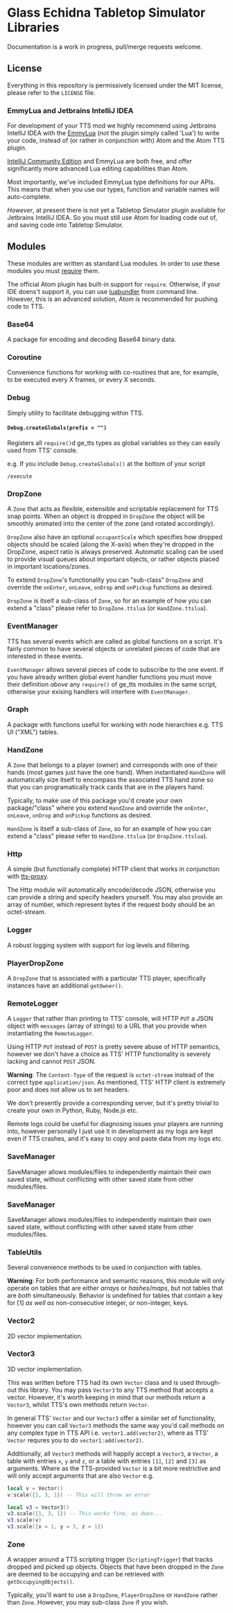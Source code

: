 # Glass Echidna Tabletop Simulator Libraries

Documentation is a work in progress, pull/merge requests welcome.

## License

Everything in this repository is permissively licensed under the MIT license, please refer to the `LICENSE` file.

### EmmyLua and Jetbrains IntelliJ IDEA

For development of your TTS mod we highly recommend using Jetbrains IntelliJ IDEA with the [EmmyLua](https://github.com/EmmyLua/IntelliJ-EmmyLua) (_not_ the plugin simply called 'Lua') to write your code, instead of (or rather in conjunction with) Atom and the Atom TTS plugin.

[IntelliJ Community Edition](https://www.jetbrains.com/idea/download/) and EmmyLua are both free, and offer significantly more advanced Lua editing capabilities than Atom.

Most importantly, we've included EmmyLua type definitions for our APIs. This means that when you use our types, function and variable names will auto-complete.

_However_, at present there is not yet a Tabletop Simulator plugin available for Jetbrains IntelliJ IDEA. So you must still use Atom for loading code out of, and saving code into Tabletop Simulator.

## Modules

These modules are written as standard Lua modules. In order to use these modules you must [require](https://www.lua.org/pil/8.1.html) them.

The official Atom plugin has built-in support for `require`. Otherwise, if your IDE doens't support it, you can use [luabundler](https://github.com/Benjamin-Dobell/luabundler) from command line. However, this is an advanced solution, Atom is recommended for pushing code to TTS.

### Base64

A package for encoding and decoding Base64 binary data.

### Coroutine

Convenience functions for working with co-routines that are, for example, to be executed every X frames, or every X seconds.

### Debug

Simply utility to facilitate debugging within TTS.

#### `Debug.createGlobals(prefix = "")`

Registers all `require()`d ge_tts types as global variables so they can easily used from TTS' console.

e.g. If you include `Debug.createGlobals()` at the bottom of your script

```
/execute
```

### DropZone

A `Zone` that acts as flexible, extensible and scriptable replacement for TTS snap points. When an object is dropped in `DropZone` the object will be smoothly animated into the center of the zone (and rotated accordingly).

`DropZone` also have an optional `occupantScale` which specifies how dropped objects should be scaled (along the X-axis) when they're dropped in the DropZone, aspect ratio is always preserved. Automatic scaling can be used to provide visual queues about important objects, or rather objects placed in important locations/zones.

To extend `DropZone`'s functionality you can "sub-class" `DropZone` and override the `onEnter`, `onLeave`, `onDrop` and `onPickup` functions as desired.

 `DropZone` is itself a sub-class of `Zone`, so for an example of how you can extend a "class" please refer to `DropZone.ttslua` (or `HandZone.ttslua`).

### EventManager

TTS has several events which are called as global functions on a script. It's fairly common to have several objects or unrelated pieces of code that are interested in these events.

`EventManager` allows several pieces of code to subscribe to the one event. If you have already written global event handler functions you must move their definition _above_ any `require()` of ge_tts modules in the same script, otherwise your exising handlers will interfere with `EventManager`.

### Graph

A package with functions useful for working with node hierarchies e.g. TTS UI ("XML") tables.

### HandZone

A `Zone` that belongs to a player (owner) and corresponds with one of their hands (most games just have the one hand). When instantiated `HandZone` will automatically size itself to encompass the associated TTS hand zone so that you can programatically track cards that are in the players hand.

Typically, to make use of this package you'd create your own package/"class" where you extend `HandZone` and override the `onEnter`, `onLeave`, `onDrop` and `onPickup` functions as desired.

`HandZone` is itself a sub-class of `Zone`, so for an example of how you can extend a "class" please refer to `HandZone.ttslua` (or `DropZone.ttslua`).

### Http

A simple (but functionally complete) HTTP client that works in conjunction with [tts-proxy](https://github.com/Benjamin-Dobell/tts-proxy).

The Http module will automatically encode/decode JSON, otherwise you can provide a string and specify headers yourself. You may also provide an array of number, which represent bytes if the request body should be an octet-stream.

### Logger

A robust logging system with support for log levels and filtering.

### PlayerDropZone

A `DropZone` that is associated with a particular TTS player, specifically instances have an additional `getOwner()`.

### RemoteLogger

A `Logger` that rather than printing to TTS' console, will HTTP `PUT` a JSON object with `messages` (array of strings) to a URL that you provide when instantiating the `RemoteLogger`.

Using HTTP `PUT` instead of `POST` is pretty severe abuse of HTTP semantics, however we don't have a choice as TTS' HTTP functionality is severely lacking and cannot `POST` JSON.

**Warning**: The `Content-Type` of the request is `octet-stream` instead of the correct type `application/json`. As mentioned, TTS' HTTP client is extremely poor and does not allow us to set headers.

We don't presently provide a corresponding server, but it's pretty trivial to create your own in Python, Ruby, Node.js etc.

Remote logs could be useful for diagnosing issues your players are running into, however personally I just use it in development as my logs are kept even if TTS crashes, and it's easy to copy and paste data from my logs etc.

### SaveManager

SaveManager allows modules/files to independently maintain their own saved state, without conflicting with other saved state from other modules/files.

### SaveManager

SaveManager allows modules/files to independently maintain their own saved state, without conflicting with other saved state from other modules/files. 

### TableUtils

Several convenience methods to be used in conjunction with tables.

**Warning**: For both performance and semantic reasons, this module will only operate on tables that are either _arrays_ or _hashes/maps_, but not tables that are _both_ simultaneously. Behavior is undefined for tables that contain a key for [1] _as well as_ non-consecutive integer, or non-integer, keys.

### Vector2

2D vector implementation.

### Vector3

3D vector implementation.

This was written before TTS had its own `Vector` class and is used through-out this library. You may pass `Vector3` to any TTS method that accepts a vector. However, it's worth keeping in mind that our methods return a `Vector3`, whilst TTS's own methods return `Vector`. 

In general TTS' `Vector` and our `Vector3` offer a similar set of functionality, however you can call `Vector3` methods the same way you'd call methods on any complex type in TTS API i.e. `vector1.add(vector2)`, where as TTS' `Vector` requres you to do `vector1:add(vector2)`.

Additionally, all `Vector3` methods will happily accept a `Vector3`, a `Vector`, a table with entries `x`, `y` and `z`, or a table with entries `[1]`, `[2]` and `[3]` as arguments. Where as the TTS-provided `Vector` is a bit more restrictive and will only accept arguments that are also `Vector` e.g. 

```lua
local v = Vector()
v:scale({1, 3, 1}) -- This will throw an error

local v3 = Vector3()
v3.scale({1, 3, 1}) -- This works fine, as does...
v3.scale(v)
v3.scale({x = 1, y = 3, z = 1})
```

### Zone

A wrapper around a TTS scripting trigger (`ScriptingTrigger`) that tracks dropped and picked up objects. Objects that have been dropped in the `Zone` are deemed to be occupying and can be retrieved with `getOccupyingObjects()`.

Typically, you'll want to use a `DropZone`, `PlayerDropZone` or `HandZone` rather than `Zone`. However, you may sub-class `Zone` if you wish.

